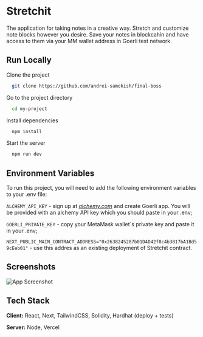 
# Stretchit

The application for taking notes in a creative way. Stretch and customize note blocks however you desire. Save your notes in blockcahin and have access to them via your MM wallet address in Goerli test network.


## Run Locally

Clone the project

```bash
  git clone https://github.com/andrei-samokish/final-boss
```

Go to the project directory

```bash
  cd my-project
```

Install dependencies

```bash
  npm install
```

Start the server

```bash
  npm run dev
```


## Environment Variables

To run this project, you will need to add the following environment variables to your .env file:

`ALCHEMY_API_KEY` - sign up at [_alchemy.com_](https://www.alchemy.com) and create Goerli app. You will be provided with an alchemy API key which you should paste in your .env;

`GOERLI_PRIVATE_KEY` - copy your MetaMask wallet`s private key and paste it in your .env;

`NEXT_PUBLIC_MAIN_CONTRACT_ADDRESS="0x2638245287b01D4D42f8c4b3817bA1Bd59cEeb01"` - use this addres as an existing deployment of Stretchit contract.


## Screenshots

![App Screenshot](https://snipboard.io/4g3vns.jpg)


## Tech Stack

**Client:** React, Next, TailwindCSS, Solidity, Hardhat (deploy + tests)

**Server:** Node, Vercel


